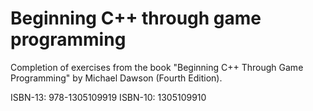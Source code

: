 # Beginning C++ through game programming
Completion of exercises from the book "Beginning C++ Through Game Programming" by Michael Dawson (Fourth Edition).

ISBN-13: 978-1305109919
ISBN-10: 1305109910 
